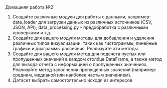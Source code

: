Домашняя работа №2

1. Создайте различные модули для работы с данными, 
   например: data_loader для загрузки данных из различных источников (CSV, JSON, API),
   data_processing.py - предобработка с различными проверками и т.д.
2. Создайте для вашего модуля методы для добавления и
   удаления различных типов визуализации, таких как гистограммы,
   линейные графики и диаграммы рассеяния. Реализуйте эти методы. 
3. Создайте для вашего модуля метод для подсчета пустых или
   пропущенных значений в каждом столбце DataFrame,
   а также метод для вывода отчета с информацией о пропущенных значениях.
   Реализуйте метод заполнения пропущенных значений
   (например: средним, медианой или наиболее частым значением).
4. Датасет выбрать самостоятельно исходя из интересов